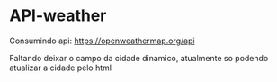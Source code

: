 # API-weather
Consumindo api: https://openweathermap.org/api
<p>Faltando deixar o campo da cidade dinamico, atualmente so podendo atualizar a cidade pelo html</p>
